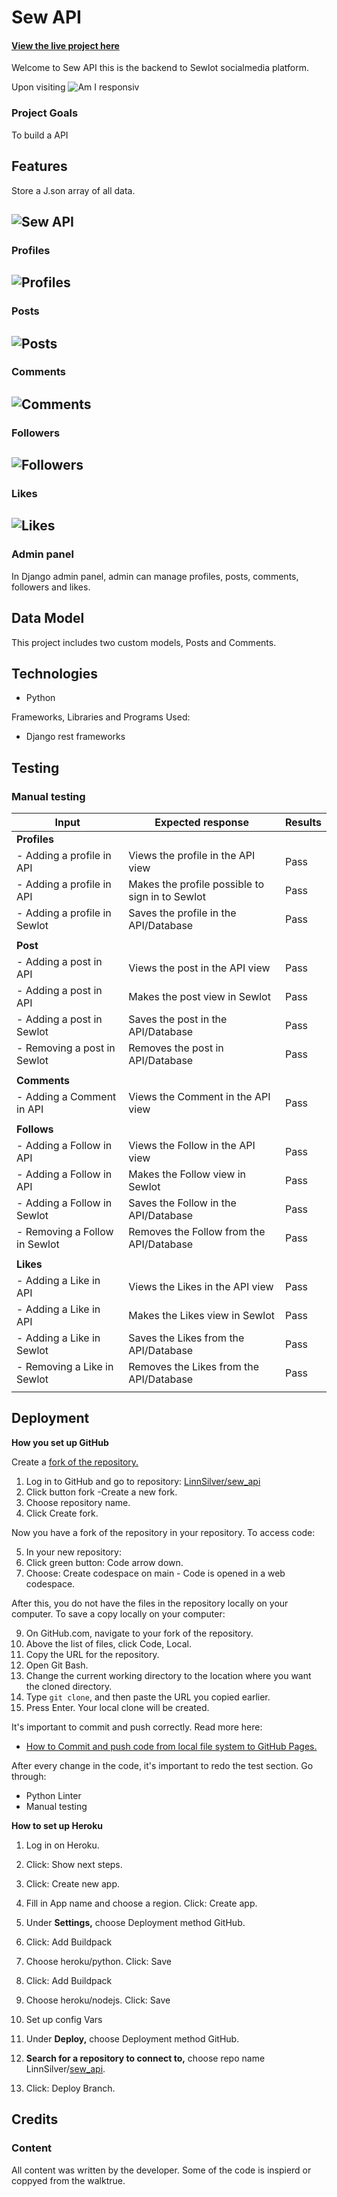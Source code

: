# Sew API
#### [View the live project here](https://sew-api-6d5f4cb2934c.herokuapp.com/)
Welcome to Sew API this is the backend to Sewlot socialmedia platform.

Upon visiting 
![Am I responsiv](Assets/images/responsive.png)

### Project Goals

To build a API

## Features
Store a J.son array of all data.
## ![Sew API](Assets/images/welcome.jpg)

###  Profiles
## ![Profiles](Assets/images/profiles.jpg)

### Posts
## ![Posts](Assets/images/posts.jpg)

### Comments
## ![Comments](Assets/images/comments.jpg)

### Followers
## ![Followers](Assets/images/follows.jpg)

###  Likes
## ![Likes](Assets/images/likes.jpg)


###  Admin panel
In Django admin panel, admin can manage profiles, posts, comments, followers and likes.



## Data Model
This project includes two custom models, Posts and Comments.


## Technologies
- Python

Frameworks, Libraries and Programs Used:
- Django rest frameworks


## Testing

### Manual testing
|Input              |Expected response                     |Results |
|----------------|-------------------------------|-----------------------------|
|**Profiles** | | |
|- Adding a profile in API |Views the profile in the API view |Pass |
|- Adding a profile in API|Makes the profile possible to sign in to Sewlot |Pass |
|- Adding a profile in Sewlot |Saves the profile in the API/Database |Pass |
| | | |
|**Post** | | |
|- Adding a post in API |Views the post in the API view |Pass |
|- Adding a post in API |Makes the post view in Sewlot |Pass |
|- Adding a post in Sewlot |Saves the post in the API/Database |Pass |
|- Removing a post in Sewlot |Removes the post in API/Database|Pass |
| | | |
|**Comments** | | |
|- Adding a Comment in API |Views the Comment in the API view |Pass |
| | | |
|**Follows** | | |
|- Adding a Follow in API |Views the Follow in the API view |Pass |
|- Adding a Follow in API |Makes the Follow view in Sewlot |Pass |
|- Adding a Follow in Sewlot |Saves the Follow in the API/Database |Pass |
|- Removing a Follow in Sewlot |Removes the Follow from the API/Database |Pass |
| | | |
|**Likes** | | |
|- Adding a Like in API |Views the Likes in the API view |Pass |
|- Adding a Like in API |Makes the Likes view in Sewlot |Pass |
|- Adding a Like in Sewlot |Saves the Likes from the API/Database |Pass |
|- Removing a Like in Sewlot |Removes the Likes from the API/Database |Pass |
| | | |

## Deployment
 **How you set up GitHub** 

Create a [fork of the repository.](https://docs.github.com/en/get-started/quickstart/fork-a-repo#forking-a-repository)

1. Log in to GitHub and go to repository: [LinnSilver/sew_api](https://github.com/LinnSilver/sew_api/tree/9dd6fe7b3c736ed35f27d22643fbd1469f1de46d)
2. Click button fork -Create a new fork.
3. Choose repository name.
4. Click Create fork.

Now you have a fork of the repository in your repository. To access code:
 
5. In your new repository:
6. Click green button: Code arrow down.
7. Choose: Create codespace on main - Code is opened in a web codespace.

After this, you do not have the files in the repository locally on your computer.
To save a copy locally on your computer:
 
9. On GitHub.com, navigate to your fork of the repository.
10. Above the list of files, click Code, Local.
11. Copy the URL for the repository.
12. Open Git Bash.
13. Change the current working directory to the location where you want the cloned directory.
14. Type  `git clone`, and then paste the URL you copied earlier.
15. Press Enter. Your local clone will be created.

It's important to commit and push correctly. Read more here:
- [How to Commit and push code from local file system to GitHub Pages.](https://docs.github.com/en/desktop/contributing-and-collaborating-using-github-desktop/making-changes-in-a-branch/committing-and-reviewing-changes-to-your-project)

After every change in the code, it's important to redo the test section. Go through:
- Python Linter
- Manual testing

 **How to set up Heroku** 
1.   Log in on Heroku.
2.  Click: Show next steps.
3.  Click: Create new app.
4.  Fill in App name and choose a region. Click: Create app.

5. Under **Settings,** choose Deployment method GitHub.
6. Click: Add Buildpack
7. Choose heroku/python. Click: Save
8. Click: Add Buildpack
9. Choose heroku/nodejs. Click: Save

11. Set up config Vars 

12.  Under **Deploy,** choose Deployment method GitHub.
13.  **Search for a repository to connect to,**  choose repo name LinnSilver/[sew_api](https://github.com/LinnSilver/sewlot-pj5/tree/8ab6a35863ac628032f8a96f55c39c329f15c8df).
14.  Click: Deploy Branch.

## Credits
### Content
All content was written by the developer. Some of the code is inspierd or coppyed from the walktrue.